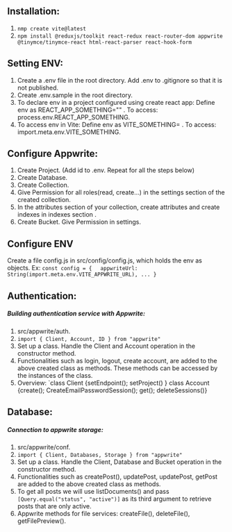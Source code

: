 ## Installation:
1. `nmp create vite@latest`
3. `npm install @reduxjs/toolkit react-redux react-router-dom appwrite @tinymce/tinymce-react html-react-parser react-hook-form`
## Setting ENV:
1.  Create a .env file in the root directory. Add .env to .gitignore so that it is not published.
2.  Create .env.sample in the root directory. 
3.  To declare env in a project configured using create react app: Define env as REACT_APP_SOMETHING="" . To access:    process.env.REACT_APP_SOMETHING.
4.  To access env in Vite: Define env as VITE_SOMETHING= . To access:    import.meta.env.VITE_SOMETHING.
## Configure Appwrite:
1. Create Project. (Add id to .env. Repeat for all the steps below)
2. Create Database.
3. Create Collection.
4. Give Permission for all roles(read, create...) in the settings section of the created collection.
5. In the attributes section of your collection, create attributes and create indexes in indexes section .
6. Create Bucket. Give Permission in settings.

## Configure ENV
Create a file config.js in src/config/config.js, which holds the env as objects. 
Ex: `const config = {`
    `appwriteUrl: String(import.meta.env.VITE_APPWRITE_URL), ... }`

## Authentication:
##### Building authentication service with Appwrite:
1. src/appwrite/auth.
2. `import { Client, Account, ID } from "appwrite"`
3. Set up a class. Handle the Client and Account operation in the constructor method.
4. Functionalities such as login, logout, create account, are added to the above created class as methods. These methods can be accessed by the instances of the class.
5. Overview: `class Client {setEndpoint(); setProject() } class Account {create(); CreateEmailPasswordSession(); get(); deleteSessions()}
## Database:
#####  Connection to appwrite storage:
1. src/appwrite/conf.
2. `import { Client, Databases, Storage } from "appwrite"`
3. Set up a class. Handle the Client, Database and Bucket operation in the    constructor method.
4. Functionalities such as createPost(), updatePost, updatePost, getPost are added to the above created class as methods.
5. To get all posts we will use listDocuments() and pass `[Query.equal("status", "active")]` as its third argument to retrieve posts that are only active.
6. Appwrite methods for file services: createFile(), deleteFile(), getFilePreview().
